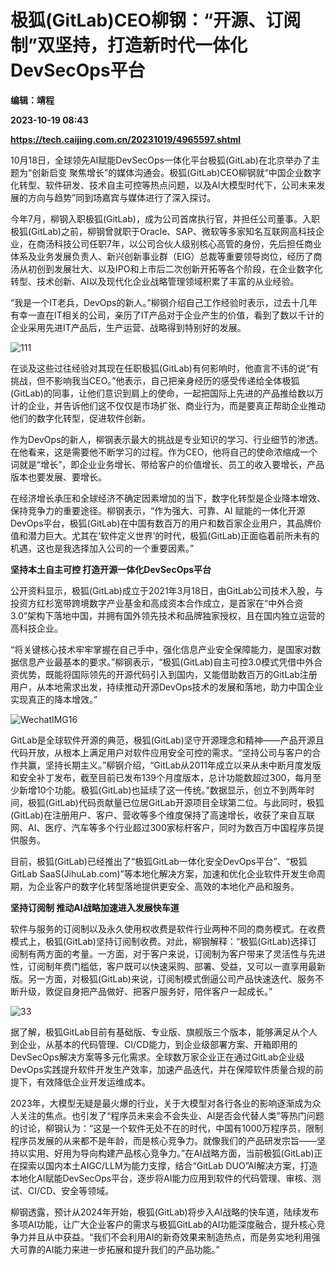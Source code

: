 # 极狐(GitLab)CEO柳钢：“开源、订阅制”双坚持，打造新时代一体化DevSecOps平台
**编辑：靖程**

**2023-10-19 08:43**

**https://tech.caijing.com.cn/20231019/4965597.shtml**

10月18日，全球领先AI赋能DevSecOps一体化平台极狐(GitLab)在北京举办了主题为“创新启变 聚焦增长”的媒体沟通会。极狐(GitLab)CEO柳钢就“中国企业数字化转型、软件研发、技术自主可控等热点问题，以及AI大模型时代下，公司未来发展的方向与趋势”同到场嘉宾与媒体进行了深入探讨。

今年7月，柳钢入职极狐(GitLab)，成为公司首席执行官，并担任公司董事。入职极狐(GitLab)之前，柳钢曾就职于Oracle、SAP、微软等多家知名互联网高科技企业，在商汤科技公司任职7年，以公司合伙人级别核心高管的身份，先后担任商业体系及业务发展负责人、新兴创新事业群（EIG）总裁等重要领导岗位，经历了商汤从初创到发展壮大、以及IPO和上市后二次创新开拓等各个阶段，在企业数字化转型、技术创新、AI以及现代化企业战略管理领域积累了丰富的从业经验。

“我是一个IT老兵，DevOps的新人。”柳钢介绍自己工作经验时表示，过去十几年有幸一直在IT相关的公司，亲历了IT产品对于企业产生的价值，看到了数以千计的企业采用先进IT产品后，生产运营、战略得到特别好的发展。

![111](https://tx3.cdn.caijing.com.cn/2023/1019/1697697745181.png)

在谈及这些过往经验对其现在任职极狐(GitLab)有何影响时，他直言不讳的说“有挑战，但不影响我当CEO。”他表示，自己把亲身经历的感受传递给全体极狐(GitLab)的同事，让他们意识到肩上的使命，一起把国际上先进的产品推给数以万计的企业，并告诉他们这不仅仅是市场扩张、商业行为，而是要真正帮助企业推动他们的数字化转型，促进软件创新。

作为DevOps的新人，柳钢表示最大的挑战是专业知识的学习、行业细节的渗透。在他看来，这是需要他不断学习的过程。作为CEO，他将自己的使命浓缩成一个词就是“增长”，即企业业务增长、带给客户的价值增长、员工的收入要增长，产品版本也要发展、要增长。

在经济增长承压和全球经济不确定因素增加的当下，数字化转型是企业降本增效、保持竞争力的重要途径。柳钢表示，“作为强大、可靠、AI 赋能的一体化开源DevOps平台，极狐(GitLab)在中国有数百万的用户和数百家企业用户，其品牌价值和潜力巨大。尤其在‘软件定义世界’的时代，极狐(GitLab)正面临着前所未有的机遇，这也是我选择加入公司的一个重要因素。”

**坚持本土自主可控 打造开源一体化DevSecOps平台**

公开资料显示，极狐(GitLab)成立于2021年3月18日，由GitLab公司技术入股，与投资方红杉宽带跨境数字产业基金和高成资本合作成立，是首家在“中外合资3.0”架构下落地中国，并拥有国外领先技术和品牌独家授权，且在国内独立运营的高科技企业。

“将关键核心技术牢牢掌握在自己手中，强化信息产业安全保障能力，是国家对数据信息产业最基本的要求。”柳钢表示，“极狐(GitLab)自主可控3.0模式凭借中外合资优势，既能将国际领先的开源代码引入到国内，又能借助数百万的GitLab注册用户，从本地需求出发，持续推动开源DevOps技术的发展和落地，助力中国企业实现真正的降本增效。”

![WechatIMG16](https://img4.caijing.com.cn/2023/1019/1697697839977.jpg)

GitLab是全球软件开源的典范，极狐(GitLab)坚守开源理念和精神——产品开源且代码开放，从根本上满足用户对软件应用安全可控的需求。“坚持公司与客户的合作共赢，坚持长期主义。”柳钢介绍，“GitLab从2011年成立以来从未中断月度发版和安全补丁发布，截至目前已发布139个月度版本，总计功能数超过300，每月至少新增10个功能。极狐(GitLab)也延续了这一传统。”数据显示，创立不到两年时间，极狐(GitLab)代码贡献量已位居GitLab开源项目全球第二位。与此同时，极狐(GitLab)在注册用户、客户、营收等多个维度保持了高速增长，收获了来自互联网、AI、医疗、汽车等多个行业超过300家标杆客户，同时为数百万中国程序员提供服务。

目前，极狐(GitLab)已经推出了“极狐GitLab一体化安全DevOps平台”、“极狐GitLab SaaS(JihuLab.com)”等本地化解决方案，加速和优化企业软件开发生命周期，为企业客户的数字化转型落地提供更安全、高效的本地化产品和服务。

**坚持订阅制 推动AI战略加速进入发展快车道**

软件与服务的订阅制以及永久使用权收费是软件行业两种不同的商务模式。在收费模式上，极狐(GitLab)坚持订阅制收费。对此，柳钢解释：“极狐(GitLab)选择订阅制有两方面的考量。一方面，对于客户来说，订阅制为客户带来了灵活性与先进性，订阅制年费门槛低，客户既可以快速采购、部署、受益，又可以一直享用最新版。另一方面，对极狐(GitLab)来说，订阅制模式倒逼公司产品快速迭代、服务不断升级，敦促自身把产品做好、把客户服务好，陪伴客户一起成长。”

![33](https://img5.caijing.com.cn/2023/1019/1697697898589.png)

据了解，极狐GitLab目前有基础版、专业版、旗舰版三个版本，能够满足从个人到企业，从基本的代码管理、CI/CD能力，到企业级部署方案、开箱即用的DevSecOps解决方案等多元化需求。全球数万家企业正在通过GitLab企业级DevOps实践提升软件开发生产效率，加速产品迭代，并在保障软件质量合规的前提下，有效降低企业开发运维成本。

2023年，大模型无疑是最火爆的行业，关于大模型对各行各业的影响逐渐成为众人关注的焦点。也引发了“程序员未来会不会失业、AI是否会代替人类”等热门问题的讨论，柳钢认为：“这是一个软件无处不在的时代，中国有1000万程序员，限制程序员发展的从来都不是年龄，而是核心竞争力。就像我们的产品研发宗旨——坚持以实用、好用为导向构建产品核心竞争力。”在AI战略方面，当前极狐(GitLab)正在探索以国内本土AIGC/LLM为能力支撑，结合“GitLab DUO”AI解决方案，打造本地化AI赋能DevSecOps平台，逐步将AI能力应用到软件的代码管理、审核、测试、CI/CD、安全等领域。

柳钢透露，预计从2024年开始，极狐(GitLab)将步入AI战略的快车道，陆续发布多项AI功能，让广大企业客户的需求与极狐GitLab的AI功能深度融合，提升核心竞争力并且从中获益。“我们不会利用AI的新奇效果来制造热点，而是务实地利用强大可靠的AI能力来进一步拓展和提升我们的产品功能。”